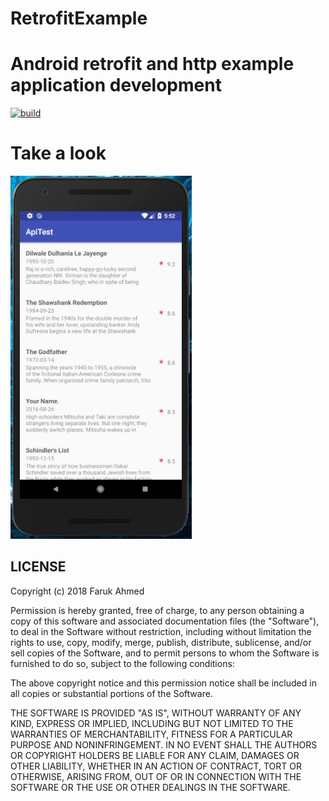 # RetrofitExample
Android retrofit and http example application development
=========================================================
[![build](
https://img.shields.io/travis/rust-lang/rust/master.svg)](https://spurno.github.io)

# Take a look 
![alt text](https://raw.githubusercontent.com/SPurno/RetrofitExample/master/screenshots/snap.JPG)

## LICENSE 

Copyright (c) 2018 Faruk Ahmed

Permission is hereby granted, free of charge, to any person obtaining a copy
of this software and associated documentation files (the "Software"), to deal
in the Software without restriction, including without limitation the rights
to use, copy, modify, merge, publish, distribute, sublicense, and/or sell
copies of the Software, and to permit persons to whom the Software is
furnished to do so, subject to the following conditions:

The above copyright notice and this permission notice shall be included in all
copies or substantial portions of the Software.

THE SOFTWARE IS PROVIDED "AS IS", WITHOUT WARRANTY OF ANY KIND, EXPRESS OR
IMPLIED, INCLUDING BUT NOT LIMITED TO THE WARRANTIES OF MERCHANTABILITY,
FITNESS FOR A PARTICULAR PURPOSE AND NONINFRINGEMENT. IN NO EVENT SHALL THE
AUTHORS OR COPYRIGHT HOLDERS BE LIABLE FOR ANY CLAIM, DAMAGES OR OTHER
LIABILITY, WHETHER IN AN ACTION OF CONTRACT, TORT OR OTHERWISE, ARISING FROM,
OUT OF OR IN CONNECTION WITH THE SOFTWARE OR THE USE OR OTHER DEALINGS IN THE
SOFTWARE.
